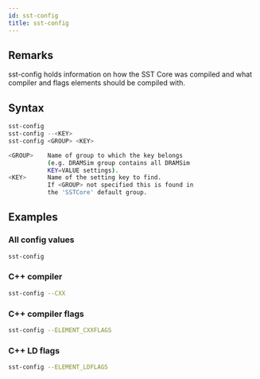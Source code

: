 ```yaml
---
id: sst-config
title: sst-config
---
```


## Remarks

sst-config holds information on how the SST Core was compiled and what compiler and flags elements should be compiled with. 

## Syntax
```bash
sst-config
sst-config --<KEY>
sst-config <GROUP> <KEY>

<GROUP>    Name of group to which the key belongs
           (e.g. DRAMSim group contains all DRAMSim
           KEY=VALUE settings).
<KEY>      Name of the setting key to find.
           If <GROUP> not specified this is found in
           the 'SSTCore' default group.

```

## Examples

### All config values
```bash
sst-config
```

### C++ compiler
```bash
sst-config --CXX
```

### C++ compiler flags
```bash
sst-config --ELEMENT_CXXFLAGS
```

### C++ LD flags
```bash
sst-config --ELEMENT_LDFLAGS
```